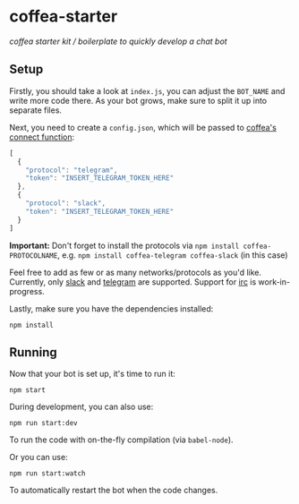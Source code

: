 # coffea-starter

_coffea starter kit / boilerplate to quickly develop a chat bot_


## Setup

Firstly, you should take a look at `index.js`, you can adjust the `BOT_NAME` and
write more code there. As your bot grows, make sure to split it up into separate
files.

Next, you need to create a `config.json`, which will be passed to
[coffea's connect function](https://github.com/caffeinery/coffea/tree/1.0-beta#connecting):

```js
[
  {
    "protocol": "telegram",
    "token": "INSERT_TELEGRAM_TOKEN_HERE"
  },
  {
    "protocol": "slack",
    "token": "INSERT_TELEGRAM_TOKEN_HERE"
  }
]
```

**Important:** Don't forget to install the protocols via `npm install coffea-PROTOCOLNAME`,
e.g. `npm install coffea-telegram coffea-slack` (in this case)

Feel free to add as few or as many networks/protocols as you'd like. Currently,
only [slack](https://github.com/caffeinery/coffea-slack) and [telegram](https://github.com/caffeinery/coffea-telegram) are supported. Support
for [irc](https://github.com/caffeinery/coffea-irc) is work-in-progress.

Lastly, make sure you have the dependencies installed:

```
npm install
```


## Running

Now that your bot is set up, it's time to run it:

```
npm start
```

During development, you can also use:

```
npm run start:dev
```

To run the code with on-the-fly compilation (via `babel-node`).

Or you can use:

```
npm run start:watch
```

To automatically restart the bot when the code changes.
